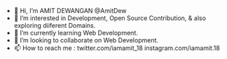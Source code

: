 - 👋 Hi, I’m AMIT DEWANGAN @AmitDew
- 👀 I’m interested in Development, Open Source Contribution, & also exploring diiferent Domains.
- 🌱 I’m currently learning Web Development.
- 💞️ I’m looking to collaborate on Web Development.
- 📫 How to reach me : 
    twitter.com/iamamit_18
    instagram.com/iamamit.18

<!---
AmitDew/AmitDew is a ✨ special ✨ repository because its `README.md` (this file) appears on your GitHub profile.
You can click the Preview link to take a look at your changes.
--->
